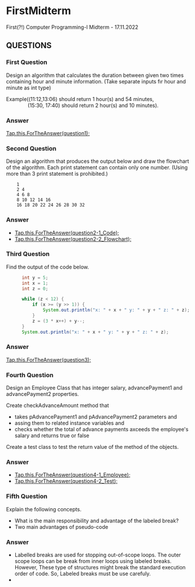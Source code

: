 # FirstMidterm
 First(?!) Computer Programming-I Midterm - 17.11.2022

## QUESTIONS

### First Question
 Design an algorithm that calculates the duration between given two times containing hour and minute information. (Take separate inputs fır hour and minute as int type)
 
 Example((11:12,13:06) should return 1 hour(s) and 54 minutes,</br>
                (15:30, 17:40) should return 2 hour(s) and 10 minutes).
                
### Answer
[Tap.this.ForTheAnswer(question1);](/src/main/java/com/blackflower/firstmidterm/FirstQuestion.java)


### Second Question
 Design an algorithm that produces the output below and draw the flowchart of the algorithm. Each print statement can contain only one number. (Using more than 3 print statement is prohibited.)
 
        1 
        2 4 
        4 6 8 
        8 10 12 14 16 
        16 18 20 22 24 26 28 30 32 
                
### Answer
- [Tap.this.ForTheAnswer(question2-1_Code);](/src/main/java/com/blackflower/firstmidterm/SecondQuestion.java)
- [Tap.this.ForTheAnswer(question2-2_Flowchart);](/src/main/java/com/blackflower/firstmidterm/SecondQuestion_Flowchart.png)

### Third Question
 Find the output of the code below.
 
  ```java
        int y = 5;
        int x = 1;
        int z = 0;

        while (z < 12) {
            if (x >= (y >> 1)) {
                System.out.println("x: " + x + " y: " + y + " z: " + z);
            }
            z = (3 * x++) + y--;
        }
        System.out.println("x: " + x + " y: " + y + " z: " + z);
  ```
                
### Answer
[Tap.this.ForTheAnswer(question3);](/src/main/java/com/blackflower/firstmidterm/ThirdQuestion.java)

### Fourth Question
 Design an Employee Class that has integer salary, advancePayment1 and advancePayment2 properties.
 
 Create checkAdvanceAmount method that
 - takes pAdvancePayment1 and pAdvancePayment2 parameters and
 - assing them to related instance variables and
 - checks whether the total of advance payments axceeds the employee's salary and returns true or false
 
 Create a test class to test the return value of the method of the objects.
 
                
### Answer
- [Tap.this.ForTheAnswer(question4-1_Employee);](/src/main/java/com/blackflower/firstmidterm/Employee.java)
- [Tap.this.ForTheAnswer(question4-2_Test);](/src/main/java/com/blackflower/firstmidterm/Test.java)


### Fifth Question
 Explain the following concepts.
 - What is the main responsibility and advantage of the labeled break?
 - Two main advantages of pseudo-code
                
### Answer

- Labelled breaks are used for stopping out-of-scope loops. The outer scope loops can be break from inner loops using labeled breaks. However, These type of structures might break the standard execution order of code. So, Labeled breaks must be use carefuly.
- 
